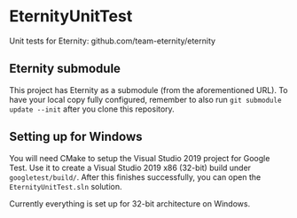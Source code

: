 # EternityUnitTest
Unit tests for Eternity: github.com/team-eternity/eternity

## Eternity submodule
This project has Eternity as a submodule (from the aforementioned URL). To have your local copy fully configured, remember to also run `git submodule update --init` after you clone this repository.

## Setting up for Windows
You will need CMake to setup the Visual Studio 2019 project for Google Test. Use it to create a Visual Studio 2019 x86 (32-bit) build under `googletest/build/`. After this finishes successfully, you can open the `EternityUnitTest.sln` solution.

Currently everything is set up for 32-bit architecture on Windows.
